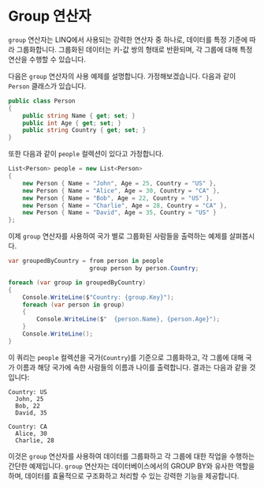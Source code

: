 # Group 연산자

`group` 연산자는 LINQ에서 사용되는 강력한 연산자 중 하나로, 데이터를 특정 기준에 따라 그룹화합니다. 그룹화된 데이터는 키-값 쌍의 형태로 반환되며, 각 그룹에 대해 특정 연산을 수행할 수 있습니다.

다음은 `group` 연산자의 사용 예제를 설명합니다. 가정해보겠습니다. 다음과 같이 `Person` 클래스가 있습니다.

```csharp
public class Person
{
    public string Name { get; set; }
    public int Age { get; set; }
    public string Country { get; set; }
}
```

또한 다음과 같이 `people` 컬렉션이 있다고 가정합니다.

```csharp
List<Person> people = new List<Person>
{
    new Person { Name = "John", Age = 25, Country = "US" },
    new Person { Name = "Alice", Age = 30, Country = "CA" },
    new Person { Name = "Bob", Age = 22, Country = "US" },
    new Person { Name = "Charlie", Age = 28, Country = "CA" },
    new Person { Name = "David", Age = 35, Country = "US" }
};
```

이제 `group` 연산자를 사용하여 국가 별로 그룹화된 사람들을 출력하는 예제를 살펴봅시다.

```csharp
var groupedByCountry = from person in people
                       group person by person.Country;

foreach (var group in groupedByCountry)
{
    Console.WriteLine($"Country: {group.Key}");
    foreach (var person in group)
    {
        Console.WriteLine($"  {person.Name}, {person.Age}");
    }
    Console.WriteLine();
}
```

이 쿼리는 `people` 컬렉션을 국가(`Country`)를 기준으로 그룹화하고, 각 그룹에 대해 국가 이름과 해당 국가에 속한 사람들의 이름과 나이를 출력합니다. 결과는 다음과 같을 것입니다:

```
Country: US
  John, 25
  Bob, 22
  David, 35

Country: CA
  Alice, 30
  Charlie, 28
```

이것은 `group` 연산자를 사용하여 데이터를 그룹화하고 각 그룹에 대한 작업을 수행하는 간단한 예제입니다. `group` 연산자는 데이터베이스에서의 GROUP BY와 유사한 역할을 하며, 데이터를 효율적으로 구조화하고 처리할 수 있는 강력한 기능을 제공합니다.